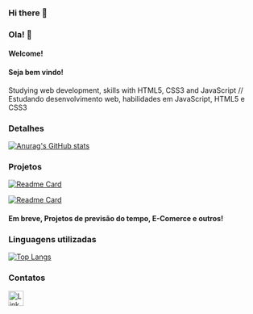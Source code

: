 ### Hi there 👋
### Ola! 👋

#### Welcome!
#### Seja bem vindo! 
Studying web development, skills with HTML5, CSS3 and JavaScript // 
Estudando desenvolvimento web, habilidades em JavaScript, HTML5 e CSS3

### Detalhes 

[![Anurag's GitHub stats](https://github-readme-stats.vercel.app/api?username=DevEduardomachado&show_icons=true&theme=dark)](https://github.com/anuraghazra/github-readme-stats)

### Projetos

[![Readme Card](https://github-readme-stats.vercel.app/api/pin/?username=DevEduardomachado&repo=Variavel&theme=dark)](https://github.com/anuraghazra/github-readme-stats)

[![Readme Card](https://github-readme-stats.vercel.app/api/pin/?username=DevEduardomachado&repo=Pagina-Pessoal-v1&theme=dark)](https://github.com/anuraghazra/github-readme-stats)

#### Em breve, Projetos de previsão do tempo, E-Comerce e outros!

### Linguagens utilizadas

[![Top Langs](https://github-readme-stats.vercel.app/api/top-langs/?username=DevEduardomachado&layout=compact)](https://github.com/anuraghazra/github-readme-stats)

### Contatos

[<img src='https://img.shields.io/badge/LinkedIn-0077B5?style=for-the-badge&logo=linkedin&logoColor=white' alt='Linkedin' height='30'>](https://www.linkedin.com/in/carlos-eduardo-rodrigues-machado/)

<!--
**DevEduardomachado/DevEduardomachado** is a ✨ _special_ ✨ repository because its `README.md` (this file) appears on your GitHub profile.

Here are some ideas to get you started:

- 🔭 I’m currently working on ...
- 🌱 I’m currently learning ...
- 👯 I’m looking to collaborate on ...
- 🤔 I’m looking for help with ...
- 💬 Ask me about ...
- 📫 How to reach me: ...
- 😄 Pronouns: ...
- ⚡ Fun fact: ...
-->
